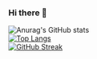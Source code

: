 ### Hi there 👋

<!--
**MaximSaveliev/MaximSaveliev** is a ✨ _special_ ✨ repository because its `README.md` (this file) appears on your GitHub profile.

Here are some ideas to get you started:

- 🔭 I’m currently working on ...
- 🌱 I’m currently learning ...
- 👯 I’m looking to collaborate on ...
- 🤔 I’m looking for help with ...
- 💬 Ask me about ...
- 📫 How to reach me: ...
- 😄 Pronouns: ...
- ⚡ Fun fact: ...
-->

![Anurag's GitHub stats](https://github-readme-stats.vercel.app/api?username=MaximSaveliev&show_icons=true&theme=tokyonight&card_width=500)
<br/>
[![Top Langs](https://github-readme-stats.vercel.app/api/top-langs/?username=MaximSaveliev&layout=compact&card_width=500&theme=tokyonight)](https://github.com/MaximSaveliev)
<br/>
[![GitHub Streak](http://github-readme-streak-stats.herokuapp.com?user=MaximSaveliev&theme=dark)](https://github.com/MaximSaveliev)

